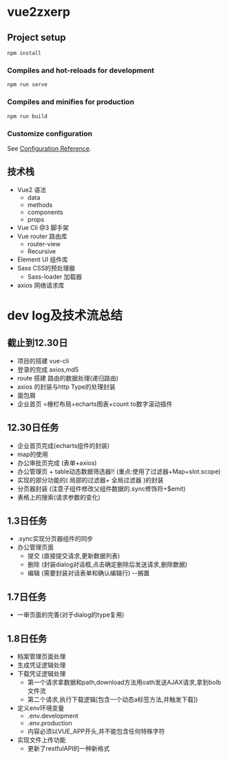 # vue2zxerp

## Project setup

```
npm install
```

### Compiles and hot-reloads for development

```
npm run serve
```

### Compiles and minifies for production

```
npm run build
```

### Customize configuration

See [Configuration Reference](https://cli.vuejs.org/config/).

## 技术栈

+ Vue2 语法
    + data
    + methods
    + components
    + props
+ Vue Cli @3 脚手架
+ Vue router 路由库
    + router-view
    + Recursive
+ Element UI 组件库
+ Sass CSS的预处理器
    + Sass-loader 加载器
+ axios 网络请求库

# dev log及技术流总结

## 截止到12.30日

+ 项目的搭建 vue-cli
+ 登录的完成 axios,md5
+ route 搭建 路由的数据处理(递归路由)
+ axios 的封装与http Type的处理封装
+ 面包屑
+ 企业首页 =栅栏布局+echarts图表+count to数字滚动插件

## 12.30日任务

+ 企业首页完成(echarts组件的封装)
+ map的使用
+ 办公审批页完成 (表单+axios)
+ 办公管理页 + table动态数据筛选器!! (重点:使用了过滤器+Map+slot.scope)
+ 实现的部分功能的( 局部的过滤器+ 全局过滤器 )的封装
+ 分页器封装 (注意子组件修改父组件数据的.sync修饰符+$emit)
+ 表格上的搜索(请求参数的变化)

## 1.3日任务

+ .sync实现分页器组件的同步
+ 办公管理页面
    + 提交 (直接提交请求,更新数据列表)
    + 删除 (封装dialog对话框,点击确定删除后发送请求,删除数据)
    + 编辑 (需要封装对话表单和确认编辑行) --搁置

## 1.7日任务

+ 一审页面的完善(对于dialog的type复用)

## 1.8日任务

+ 档案管理页面处理
+ 生成凭证逻辑处理
+ 下载凭证逻辑处理
    + 第一个请求拿数据和path,download方法用oath发送AJAX请求,拿到bolb文件流
    + 第二个请求,执行下载逻辑[包含一个动态a标签方法,并触发下载])
+ 定义env环境变量
    + .env.development
    + .env.production
    + 内容必须以VUE_APP开头,并不能包含任何特殊字符
+ 实现文件上传功能
    + 更新了restfulAPI的一种新格式